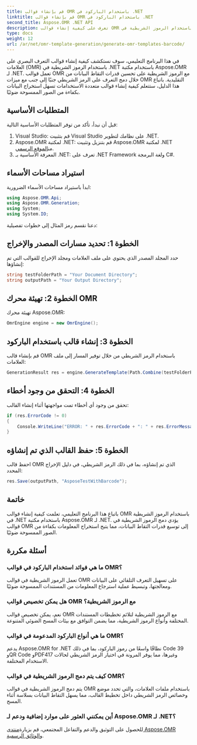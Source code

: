 ```yaml
---
title: قم بإنشاء قوالب OMR باستخدام الباركود في .NET
linktitle: قم بإنشاء قوالب OMR باستخدام الباركود في .NET
second_title: Aspose.OMR .NET API
description: تعرف على كيفية إنشاء قوالب OMR باستخدام الرموز الشريطية في .NET باستخدام Aspose.OMR لـ .NET. تبسيط عملية استخراج البيانات من الصور الممسوحة ضوئيًا من خلال تكامل الباركود!
type: docs
weight: 12
url: /ar/net/omr-template-generation/generate-omr-templates-barcode/
---
```

في هذا البرنامج التعليمي، سوف نستكشف كيفية إنشاء قوالب التعرف البصري على العلامات (OMR) باستخدام الرموز الشريطية في .NET باستخدام مكتبة Aspose.OMR لـ .NET. تعمل قوالب OMR مع الرموز الشريطية على تحسين قدرات التقاط البيانات من خلال دمج التعرف على الرمز الشريطي جنبًا إلى جنب مع ميزات OMR التقليدية. باتباع هذا الدليل، ستتعلم كيفية إنشاء قوالب متعددة الاستخدامات تسهل استخراج البيانات بكفاءة من الصور الممسوحة ضوئيًا.
## المتطلبات الأساسية
قبل أن نبدأ، تأكد من توفر المتطلبات الأساسية التالية:
1. Visual Studio: قم بتثبيت Visual Studio على نظامك لتطوير .NET.
2.  Aspose.OMR لمكتبة .NET: قم بتنزيل وتثبيت Aspose.OMR لمكتبة .NET من[الموقع الرسمي](https://releases.aspose.com/omr/net/).
3. المعرفة الأساسية بـ .NET: تعرف على .NET Framework ولغة البرمجة C#.
## استيراد مساحات الأسماء
ابدأ باستيراد مساحات الأسماء الضرورية:
```csharp
using Aspose.OMR.Api;
using Aspose.OMR.Generation;
using System;
using System.IO;
```
دعنا نقسم رمز المثال إلى خطوات تفصيلية:
## الخطوة 1: تحديد مسارات المصدر والإخراج
حدد المجلد المصدر الذي يحتوي على ملف العلامات ومجلد الإخراج للقوالب التي تم إنشاؤها:
```csharp
string testFolderPath = "Your Document Directory";
string outputPath = "Your Output Directory";
```
## الخطوة 2: تهيئة محرك OMR
تهيئة محرك Aspose.OMR:
```csharp
OmrEngine engine = new OmrEngine();
```
## الخطوة 3: إنشاء قالب باستخدام الباركود
قم بإنشاء قالب OMR باستخدام الرمز الشريطي من خلال توفير المسار إلى ملف العلامات:
```csharp
GenerationResult res = engine.GenerateTemplate(Path.Combine(testFolderPath, "AsposeTestWithBarcode.txt"));
```
## الخطوة 4: التحقق من وجود أخطاء
تحقق من وجود أي أخطاء تمت مواجهتها أثناء إنشاء القالب:
```csharp
if (res.ErrorCode != 0)
{
    Console.WriteLine("ERROR: " + res.ErrorCode + ": " + res.ErrorMessage);
}
```
## الخطوة 5: حفظ القالب الذي تم إنشاؤه
احفظ قالب OMR الذي تم إنشاؤه، بما في ذلك الرمز الشريطي، في دليل الإخراج المحدد:
```csharp
res.Save(outputPath, "AsposeTestWithBarcode");
```
## خاتمة
باتباع هذا البرنامج التعليمي، تعلمت كيفية إنشاء قوالب OMR باستخدام الرموز الشريطية في .NET باستخدام مكتبة Aspose.OMR لـ .NET. يؤدي دمج الرموز الشريطية في قوالب OMR إلى توسيع قدرات التقاط البيانات، مما يتيح استخراج المعلومات بكفاءة من الصور الممسوحة ضوئيًا.
## أسئلة مكررة
### ما هي فوائد استخدام الباركود في قوالب OMR؟
تعمل الرموز الشريطية في قوالب OMR على تسهيل التعرف التلقائي على البيانات ومعالجتها، وتبسيط عملية استرجاع المعلومات من المستندات الممسوحة ضوئيًا.
### هل يمكن تخصيص قوالب OMR مع الرموز الشريطية؟
نعم، يمكن تخصيص قوالب OMR مع الرموز الشريطية لتلائم تخطيطات المستندات المختلفة وأنواع الرموز الشريطية، مما يضمن التوافق مع بيئات المسح الضوئي المتنوعة.
### ما هي أنواع الباركود المدعومة في قوالب OMR؟
يدعم Aspose.OMR for .NET نطاقًا واسعًا من رموز الباركود، بما في ذلك Code 39 وQR Code وPDF417 وغيرها، مما يوفر المرونة في اختيار الرمز الشريطي لحالات الاستخدام المختلفة.
### كيف يتم دمج الرموز الشريطية في قوالب OMR؟
يتم دمج الرموز الشريطية في قوالب OMR باستخدام ملفات العلامات، والتي تحدد موضع وخصائص الرمز الشريطي داخل تخطيط القالب، مما يسهل التقاط البيانات بسلاسة أثناء المسح.
### أين يمكنني العثور على موارد إضافية ودعم لـ Aspose.OMR لـ .NET؟
 للحصول على التوثيق والدعم والتفاعل المجتمعي، قم بزيارة[منتدى Aspose.OMR](https://forum.aspose.com/c/omr/38) و[الوثائق الرسمية](https://reference.aspose.com/omr/net/).